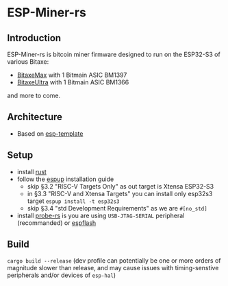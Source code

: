 # ESP-Miner-rs

## Introduction
ESP-Miner-rs is bitcoin miner firmware designed to run on the ESP32-S3 of various Bitaxe:
- [BitaxeMax](https://github.com/skot/bitaxe/tree/max-v2.3) with 1 Bitmain ASIC BM1397
- [BitaxeUltra](https://github.com/skot/bitaxe/tree/ultra-204) with 1 Bitmain ASIC BM1366

and more to come.

## Architecture
- Based on [esp-template](https://esp-rs.github.io/book/writing-your-own-application/generate-project-from-template.html#esp-template)

## Setup
- install [rust](https://esp-rs.github.io/book/installation/installation.html#rust-installation)
- follow the [espup](https://esp-rs.github.io/book/installation/installation.html#espup) installation guide
    * skip §3.2 "RISC-V Targets Only" as out target is Xtensa ESP32-S3
    * in §3.3 "RISC-V and Xtensa Targets" you can install only esp32s3 target `espup install -t esp32s3`
    * skip §3.4 "std Development Requirements" as we are `#[no_std]`
- install [probe-rs](https://docs.esp-rs.org/book/tooling/debugging/probe-rs.html) is you are using `USB-JTAG-SERIAL` peripheral (recommanded) or [espflash](https://esp-rs.github.io/book/tooling/espflash.html)

## Build
`cargo build --release` (dev profile can potentially be one or more orders of magnitude
  slower than release, and may cause issues with timing-senstive
  peripherals and/or devices of `esp-hal`)